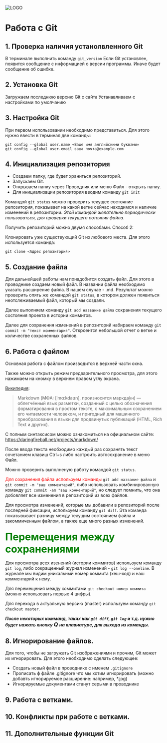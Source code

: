 ![LOGO](Git-Logo-1788C.png)
# Работа с Git

## 1. Проверка наличия устанолвленного Git
В терминале выполнить команду `git_version`
Если Git установлен, появится сообщение с информацией о версии программы. Иначе будет сообщение об ошибке.

## 2. Установка Git
Загружаем последнюю версию Git с сайта
Устанавливаем с настройками по умолчанию

## 3. Настройка Git
При первом использовании необходимо представиться. Для этого нужно ввести в терминал две команды: 
```
git config --global user.name «Ваше имя английскими буквами»
git config --global user.email ваша почта@example.com
```

## 4. Инициализация репозитория
* Создаем папку, где будет храниться репозиторий. 
* Запускаем Git. 
* Открываем папку через Проводник или меню Файл - открыть папку.
* Для инициализации репозитория вводим команду `git init`

Командой `git status` можно проверить текущее состояние репозитория, показывает на какой ветке сейчас находимся и наличие изменений в репозитории. *Этой командой желательно периодически пользоваться, для проверки текущего сотояния файла*. 

Получить репозиторий можно двумя способами. Способ 2:

Клонировать уже существующий Git из любового места. Для этого используется команда: 
``` 
git clone <Адрес репозитория> 
```

## 5. Создание файла
Для дальнейшей работы нам понадобится создать файл. Для этого в проводнике создаем новый файл. В названии файла необходимо указать расширение файла. В нашем случае - .md.
Результат можно проверить опять же командой `git status`, в котором должен появиться неотслеживаемый файл, который мы создали.

Далее выполняем команду `git add название файла` сохранения текущего состояния проекта в истории коммитов.

Далее для сохранения изменений в репозиторий набираем команду `git commit -m "текст комментария"`. Откроентся небольшой отчет о ветке и количестве сохраненных файлов.

## 6. Работа с файлом
Основная работа с файлом производится в верхней части окна.

Также можно открыть режим предварительного просмотра, для этого нажимаем на кномку в верхнем правом углу экрана.

[Википедия](https://ru.wikipedia.org/wiki/Markdown):
> Markdown (МФА: [ˈmɑːkdaʊn], произносится маркда́ун) — облегчённый язык разметки, созданный с целью обозначения форматирования в простом тексте, с максимальным сохранением его читаемости человеком, и пригодный для машинного преобразования в языки для продвинутых публикаций (HTML, Rich Text и других).

С полным синтаксисом можно ознакомиться на официальном сайте: https://daringfireball.net/projects/markdown/ 

После ввода текста необходимо каждый раз сохранять текст сочетанием клавиш Ctrl+s либо настроить автосохранение в меню Файл.

Можно проверить выполненую работу командой `git status`.

<span style="color:red"> Для сохранения файла используем команды </span> `git add название файла` и `git commit -m "ваш комментарий"`, либо использовать комбинированную команду `git commit -am "ваш комментарий"`, но следует помнить, что она добовляет все изменения в репозиторий из всех файлов.

Для просмотра изменений, которые мы добавили в репозиторий после последней фиксации, используем команду `git diff`. Эта команда показывывает разницу между текущим состоянием файла и закоммиченным файлом, а также еще много разных изменений.

### <font size = 6> <span style="color:green"> Перемещения между сохранениями </span> </font>
Для просмотра всех изенений (истории коммитов) используем команду `git log`, либо сокращенный журнал изменений - `git log --oneline`. В журнале мы видим уникальный номер коммита (хеш-код) и наш комментарий к нему.

Для перемещения между коммитами `git checkout номер коммита` (можно использовать первые 4 цифры).

Для перехода в актуальную версию (master) используем команду `git checkout master`.

***После некоторых комманд, таких как `git diff`, `git log` и т.д. нужно будет нажать кнопку <font size = 4> Q </font> на клавиатуре, для выхода из команды.***

## 8. Игнорирование файлов.

Для того, чтобы не загружать Git изображениями и прочим, Git может их игнорировать. Для этого необходимо сделать следующее:
* Создать новый файл в проводнике с именем `.gitignore`
* Прописать ф файле .gitignore что мы хотим игнорировать (можно добавть игнорируемое расширение: например, *.jpg)
* Игнорируемые документами станут серыми в проводнике

## 9. Работа с ветками.

## 10. Конфликты при работе с ветками.

## 11. Дополнительные функции Git
